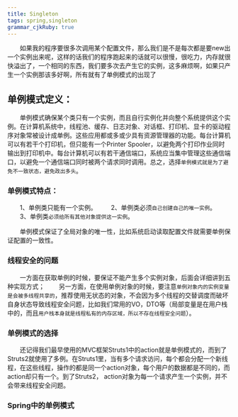 ```yaml
---
title: Singleton
tags: spring,singleton
grammar_cjkRuby: true
---
```


&emsp;&emsp;如果我的程序要很多次调用某个配置文件，那么我们是不是每次都是要new出一个实例出来呢，这样的话我们的程序跑起来的话就可以很慢，很吃力，内存就很快溢出了，一个相同的东西，我们要多次去产生它的实例，这多麻烦啊，如果只产生一个实例那该多好啊，所有就有了单例模式的出现了

## 单例模式定义：

&emsp;&emsp;单例模式确保某个类只有一个实例，而且自行实例化并向整个系统提供这个实例。在计算机系统中，线程池、缓存、日志对象、对话框、打印机、显卡的驱动程序对象常被设计成单例。这些应用都或多或少具有资源管理器的功能。每台计算机可以有若干个打印机，但只能有一个Printer Spooler，以避免两个打印作业同时输出到打印机中。每台计算机可以有若干通信端口，系统应当集中管理这些通信端口，以避免一个通信端口同时被两个请求同时调用。总之，选择`单例模式就是为了避免不一致状态，避免政出多头`。

### 单例模式特点：
　　1、单例类只能有一个实例。
　　2、单例类必须`自己创建自己的唯一实例`。
　　3、单例类`必须给所有其他对象提供这一实例`。

&emsp;&emsp;单例模式保证了全局对象的唯一性，比如系统启动读取配置文件就需要单例保证配置的一致性。

### 线程安全的问题

&emsp;&emsp;一方面在获取单例的时候，要保证不能产生多个实例对象，后面会详细讲到五种实现方式；
&emsp;&emsp;另一方面，在使用单例对象的时候，要注意`单例对象内的实例变量是会被多线程共享的`，推荐使用无状态的对象，不会因为多个线程的交替调度而破坏自身状态导致线程安全问题，比如我们常用的VO，DTO等（局部变量是在用户栈中的，而且`用户栈本身就是线程私有的内存区域，所以不存在线程安全问题`）。

### 单例模式的选择

&emsp;&emsp;还记得我们最早使用的MVC框架Struts1中的action就是单例模式的，而到了Struts2就使用了多例。在Struts1里，当有多个请求访问，每个都会分配一个新线程，在这些线程，操作的都是同一个action对象，每个用户的数据都是不同的，而action却只有一个。到了Struts2， action对象为每一个请求产生一个实例，并不会带来线程安全问题。

### Spring中的单例模式